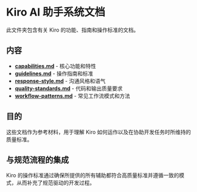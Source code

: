# Kiro AI 助手系统文档

此文件夹包含有关 Kiro 的功能、指南和操作标准的文档。

## 内容

- **[capabilities.md](capabilities.zh-CN.md)** - 核心功能和特性
- **[guidelines.md](guidelines.zh-CN.md)** - 操作指南和标准
- **[response-style.md](response-style.zh-CN.md)** - 沟通风格和语气
- **[quality-standards.md](quality-standards.zh-CN.md)** - 代码和输出质量要求
- **[workflow-patterns.md](workflow-patterns.zh-CN.md)** - 常见工作流模式和方法

## 目的

这些文档作为参考材料，用于理解 Kiro 如何运作以及在协助开发任务时所维持的质量标准。

## 与规范流程的集成

Kiro 的操作标准通过确保所提供的所有辅助都符合高质量标准并遵循一致的模式，从而补充了规范驱动的开发过程。
